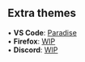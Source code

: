 ## Extra themes

  • **VS Code**: [Paradise](https://github.com/paradise-theme/vscode) <br>
  • **Firefox**: [WIP](WIP) <br>
  • **Discord**: [WIP](WIP) <br>
